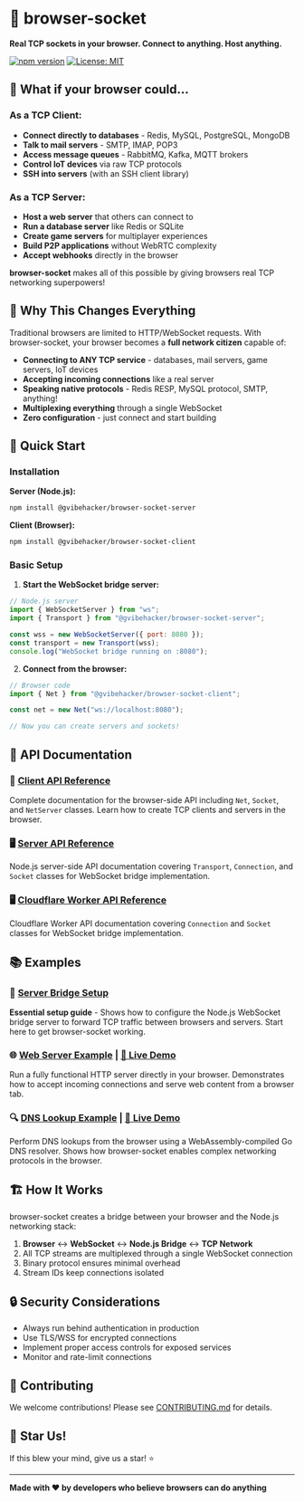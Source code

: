 # 🚀 browser-socket

**Real TCP sockets in your browser. Connect to anything. Host anything.**

[![npm version](https://img.shields.io/npm/v/@gvibehacker/browser-socket-client.svg)](https://www.npmjs.com/package/@gvibehacker/browser-socket-client)
[![License: MIT](https://img.shields.io/badge/License-MIT-yellow.svg)](https://opensource.org/licenses/MIT)

## 🤯 What if your browser could...

### As a TCP Client:

- **Connect directly to databases** - Redis, MySQL, PostgreSQL, MongoDB
- **Talk to mail servers** - SMTP, IMAP, POP3
- **Access message queues** - RabbitMQ, Kafka, MQTT brokers
- **Control IoT devices** via raw TCP protocols
- **SSH into servers** (with an SSH client library)

### As a TCP Server:

- **Host a web server** that others can connect to
- **Run a database server** like Redis or SQLite
- **Create game servers** for multiplayer experiences
- **Build P2P applications** without WebRTC complexity
- **Accept webhooks** directly in the browser

**browser-socket** makes all of this possible by giving browsers real TCP networking superpowers!

## 🎯 Why This Changes Everything

Traditional browsers are limited to HTTP/WebSocket requests. With browser-socket, your browser becomes a **full network citizen** capable of:

- **Connecting to ANY TCP service** - databases, mail servers, game servers, IoT devices
- **Accepting incoming connections** like a real server
- **Speaking native protocols** - Redis RESP, MySQL protocol, SMTP, anything!
- **Multiplexing everything** through a single WebSocket
- **Zero configuration** - just connect and start building

## 🚀 Quick Start

### Installation

**Server (Node.js):**

```bash
npm install @gvibehacker/browser-socket-server
```

**Client (Browser):**

```bash
npm install @gvibehacker/browser-socket-client
```

### Basic Setup

1. **Start the WebSocket bridge server:**

```javascript
// Node.js server
import { WebSocketServer } from "ws";
import { Transport } from "@gvibehacker/browser-socket-server";

const wss = new WebSocketServer({ port: 8080 });
const transport = new Transport(wss);
console.log("WebSocket bridge running on :8080");
```

2. **Connect from the browser:**

```javascript
// Browser code
import { Net } from "@gvibehacker/browser-socket-client";

const net = new Net("ws://localhost:8080");

// Now you can create servers and sockets!
```

## 📖 API Documentation

### 📱 [Client API Reference](https://gvibehacker.github.io/browser-socket/docs/client/)

Complete documentation for the browser-side API including `Net`, `Socket`, and `NetServer` classes. Learn how to create TCP clients and servers in the browser.

### 🖥️ [Server API Reference](https://gvibehacker.github.io/browser-socket/docs/server/)

Node.js server-side API documentation covering `Transport`, `Connection`, and `Socket` classes for WebSocket bridge implementation.

### 🖥️ [Cloudflare Worker API Reference](https://gvibehacker.github.io/browser-socket/docs/cloudflare-worker/)

Cloudflare Worker API documentation covering `Connection` and `Socket` classes for WebSocket bridge implementation.

## 📚 Examples

### 🌉 [Server Bridge Setup](./examples/bridge)

**Essential setup guide** - Shows how to configure the Node.js WebSocket bridge server to forward TCP traffic between browsers and servers. Start here to get browser-socket working.

### 🌐 [Web Server Example](./examples/web-server) | [🚀 Live Demo](https://gvibehacker.github.io/browser-socket/examples/web-server/)

Run a fully functional HTTP server directly in your browser. Demonstrates how to accept incoming connections and serve web content from a browser tab.

### 🔍 [DNS Lookup Example](./examples/dns) | [🚀 Live Demo](https://gvibehacker.github.io/browser-socket/examples/dns/)

Perform DNS lookups from the browser using a WebAssembly-compiled Go DNS resolver. Shows how browser-socket enables complex networking protocols in the browser.

## 🏗 How It Works

browser-socket creates a bridge between your browser and the Node.js networking stack:

1. **Browser** ↔️ **WebSocket** ↔️ **Node.js Bridge** ↔️ **TCP Network**
2. All TCP streams are multiplexed through a single WebSocket connection
3. Binary protocol ensures minimal overhead
4. Stream IDs keep connections isolated

## 🔒 Security Considerations

- Always run behind authentication in production
- Use TLS/WSS for encrypted connections
- Implement proper access controls for exposed services
- Monitor and rate-limit connections

## 🤝 Contributing

We welcome contributions! Please see [CONTRIBUTING.md](CONTRIBUTING.md) for details.

## 🌟 Star Us!

If this blew your mind, give us a star! ⭐️

---

**Made with ❤️ by developers who believe browsers can do anything**
